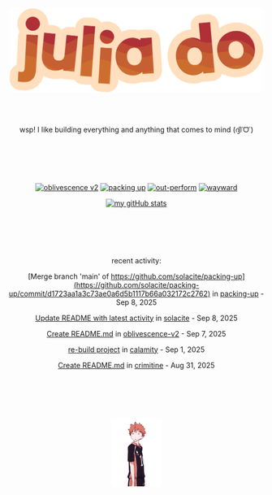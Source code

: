 <div align="center">
<img src="images/redYellowName_lightBeige.png" width="500">

<br></br>

<p>wsp! I like building everything and anything that comes to mind (ദ്ദി˙ᗜ˙)</p>

<br></br><br></br>

<!-- repo cards!! -->
[![oblivescence v2](https://github-readme-stats.vercel.app/api/pin/?username=solacite&repo=oblivescence-v2&theme=slateorange&hide_border=true&description_lines_count=2)](https://github.com/anuraghazra/github-readme-stats)
[![packing up](https://github-readme-stats.vercel.app/api/pin/?username=solacite&repo=packing-up&theme=slateorange&hide_border=true&description_lines_count=2)](https://github.com/anuraghazra/github-readme-stats)
[![out-perform](https://github-readme-stats.vercel.app/api/pin/?username=solacite&repo=out-perform&theme=slateorange&hide_border=true&description_lines_count=2)](https://github.com/anuraghazra/github-readme-stats)
[![wayward](https://github-readme-stats.vercel.app/api/pin/?username=solacite&repo=wayward&theme=slateorange&hide_border=true&description_lines_count=2)](https://github.com/anuraghazra/github-readme-stats)

[![my gitHub stats](https://github-readme-stats.vercel.app/api?username=solacite&theme=slateorange&hide_border=true&bg_color=00000000&hide=prs)](https://github.com/anuraghazra/github-readme-stats)

<br></br><br></br>

<!-- RECENT_ACTIVITY_START -->
recent activity:

[Merge branch 'main' of https://github.com/solacite/packing-up](https://github.com/solacite/packing-up/commit/d1723aa1a3c73ae0a6d5b1117b66a032172c2762) in [packing-up](https://github.com/solacite/packing-up) - Sep 8, 2025

[Update README with latest activity](https://github.com/solacite/solacite/commit/aa669238c1bb7171e34449b94830adfbf51603d3) in [solacite](https://github.com/solacite/solacite) - Sep 8, 2025

[Create README.md](https://github.com/solacite/oblivescence-v2/commit/29321fde06915ed197687416e681961a0b2a1643) in [oblivescence-v2](https://github.com/solacite/oblivescence-v2) - Sep 7, 2025

[re-build project](https://github.com/solacite/calamity/commit/a44daffd92340798d3969cba7434bee931493c39) in [calamity](https://github.com/solacite/calamity) - Sep 1, 2025

[Create README.md](https://github.com/solacite/crimitine/commit/41097dbf929b5ac5e0d69523b5a0cb28fa2e856d) in [crimitine](https://github.com/solacite/crimitine) - Aug 31, 2025


<!-- RECENT_ACTIVITY_END -->

</div>

<br></br><br></br>

<div align="center">
    <img src="images/hinata.gif" width="100">
</div>
